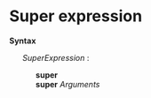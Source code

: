 # Super expression

**Syntax**

<ul>
    <i>SuperExpression</i> :
    <ul>
        <b>super</b><br>
        <b>super</b> <i>Arguments</i>
    </ul>
</ul>